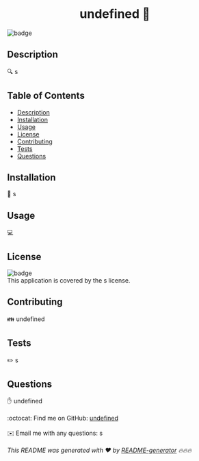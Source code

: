 
<h1 align="center">undefined 👋</h1>
  
![badge](https://img.shields.io/badge/license-s-brightgreen)<br />
## Description
🔍 s
## Table of Contents
- [Description](#description)
- [Installation](#installation)
- [Usage](#usage)
- [License](#license)
- [Contributing](#contributing)
- [Tests](#tests)
- [Questions](#questions)
## Installation
💾 s
## Usage
💻 
## License
![badge](https://img.shields.io/badge/license-s-brightgreen)
<br />
This application is covered by the s license. 
## Contributing
👪 undefined
## Tests
✏️ s
## Questions
✋ undefined<br />
<br />
:octocat: Find me on GitHub: [undefined](https://github.com/undefined)<br />
<br />
✉️ Email me with any questions: s<br /><br />
_This README was generated with ❤️ by [README-generator](https://github.com/jpd61/README-generator) 🔥🔥🔥_
    